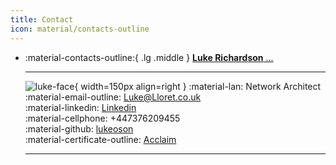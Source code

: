 ```yaml
---
title: Contact
icon: material/contacts-outline
---
```


<div class="grid cards" markdown>

-   :material-contacts-outline:{ .lg .middle } [__Luke Richardson__ ...](https://www.linkedin.com/in/luke-richardson/)

    ---

    ![luke-face](../assets/images/luke-face.jpeg){ width=150px align=right } 
    :material-lan: Network Architect    
    :material-email-outline: [Luke@Lloret.co.uk](mailto:Luke.richardson@lloret.co.uk)  
    :material-linkedin: [Linkedin](https://www.linkedin.com/in/luke-richardson/)   
    :material-cellphone: +447376209455    
    :material-github: [lukeoson](https://github.com/lukeoson/lukeoson.github.io)   
    :material-certificate-outline: [Acclaim](https://www.credly.com/users/luke-richardson.dca3c027)

    ---

</div>

